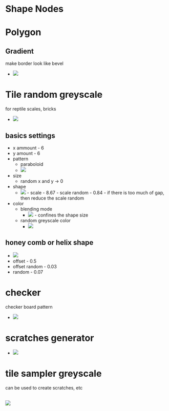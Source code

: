 # **Shape Nodes**

# Polygon

## Gradient

make border look like bevel

- <img src="./images/shape-nodes/polygon-gradient.png">

# Tile random greyscale

for reptile scales, bricks

- <img src="./images/shape-nodes/tile-random-greyscale.png">

## basics settings

- x ammount - 6
- y amount - 6
- pattern
  - paraboloid
  - <img src="./images/shape-nodes/paraboloids-tile-pattern.png">
- size
  - random x and y -> 0
- shape
  - <img src="./images/shape-nodes/random-tile-scale-random.png">
    - scale - 8.67
    - scale random - 0.84
      - if there is too much of gap, then reduce the scale random
- color
  - blending mode
    - <img src="./images/shape-nodes/random-tile-blending.png">
      - confines the shape size
  - random greyscale color
    - <img src="./images/shape-nodes/random-tile-color-random.png">

## honey comb or helix shape

- <img src="./images/shape-nodes/random-tile-position-offset-0_5.png">
- offset - 0.5
- offset random - 0.03
- random - 0.07

# checker

checker board pattern

- <img src="./images/shape-nodes/checker-board-node-example.png">

# scratches generator

- <img src="./images/shape-nodes/scratches-generator.png">

# tile sampler greyscale

can be used to create scratches, etc

<br />
<img src="./images/shape-nodes/tile-sampler-gery.png">
